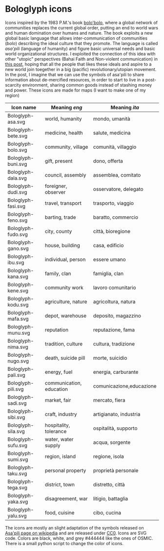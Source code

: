 Bologlyph icons
===============

Icons inspired by the 1983 P.M.'s book [bolo'bolo](https://www.anarcopedia.org/index.php/Bolo%27bolo), where a global network of communities replaces the current global order, putting an end to world wars and human domination over humans and nature.
The book exploits a new global basic language that allows inter-communication of communities (*bolo*) describing the ideal culture that they promote. The language is called *asa'pili* (language of humanity) and figure basic universal needs and basic world organizational structures.
I exploited the connection of this idea with other "utopic" perspectives (Bahai Faith and Non-violent communication) in [this post](http://freeetiology.blogspot.com/2021/02/bolobolo-e-la-lingua-universale.html), hoping that all the people that likes these ideals and aspire to a new world join toegether in a big (pacific) revolutionary/utopian movement.
In the post, I imagine that we can use the symbols of asa'pili to share information about de-mercified resources, in order to start to live in a post-scarcity environment, sharing common goods instead of stashing money and power. These icons are made for maps (I want to make one of my region) 


| Icon name         |  Meaning *eng*    |   Meaning *ita*   |
| ----------------- | ----------------- | ----------------- |
|Bologlyph-asa.svg  | world, humanity   | mondo, umanità    |
|Bologlyph-bete.svg | medicine, health  | salute, medicina  |
|Bologlyph-bolo.svg | community, village|comunità, villaggio|
|Bologlyph-buni.svg | gift, present     | dono, offerta     |
|Bologlyph-dala.svg | council, assembly |assemblea, comitato|
|Bologlyph-dudi.svg |foreigner, observer|osservatore, delegato|
|Bologlyph-fasi.svg | travel, transport | trasporto, viaggio|
|Bologlyph-feno.svg | barting, trade    | baratto, commercio|
|Bologlyph-fudo.svg | city, county      | città, bioregione |
|Bologlyph-gano.svg | house, building   | casa, edificio    |
|Bologlyph-ibu.svg  | individual, person| essere umano      |
|Bologlyph-kana.svg | family, clan      | famiglia, clan    |
|Bologlyph-kene.svg | community work    | lavoro comunitario|
|Bologlyph-kodu.svg |agriculture, nature|agricoltura, natura|
|Bologlyph-mafa.svg | depot, warehouse  |deposito, magazzino| 
|Bologlyph-munu.svg | reputation        | reputazione, fama |
|Bologlyph-nima.svg | tradition, culture|cultura, tradizione|
|Bologlyph-nugo.svg |death, suicide pill|morte, suicidio    |
|Bologlyph-pali.svg | energy, fuel      | energia, carburante|
|Bologlyph-pili.svg |communication, education|comunicazione,educazione|
|Bologlyph-sadi.svg | market, fair      | mercato, fiera    |
|Bologlyph-sibi.svg | craft, industry   | artigianato, industria|
|Bologlyph-sila.svg |hospitality, tolerance| ospitalità, supporto|
|Bologlyph-sufu.svg |water, water supply| acqua, sorgente   |
|Bologlyph-sumi.svg | region, island    | regione, isola    |
|Bologlyph-taku.svg | personal property |proprietà personale|
|Bologlyph-tega.svg | district, town    | distretto, città  |
|Bologlyph-yaka.svg | disagreement, war | litigio, battaglia|
|Bologlyph-yalu.svg | food, cuisine     | cibo, cucina      |



The icons are mostly an slight adaptation of the symbols released on [Asa'pili page on wikipedia](https://en.wikipedia.org/wiki/Asa'pili) and are released under [CC0](https://creativecommons.org/publicdomain/zero/1.0/deed.it). 
Icons are SVG code. Colors are black, white, and grey #444444 like the ones of OSMIC. There is a small python script to change the color of icons.

